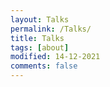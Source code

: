 ```yaml
---
layout: Talks
permalink: /Talks/
title: Talks
tags: [about]
modified: 14-12-2021
comments: false
---
```

